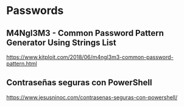# Passwords

## M4Ngl3M3 - Common Password Pattern Generator Using Strings List
https://www.kitploit.com/2018/06/m4ngl3m3-common-password-pattern.html

## Contraseñas seguras con PowerShell
https://www.jesusninoc.com/contrasenas-seguras-con-powershell/
